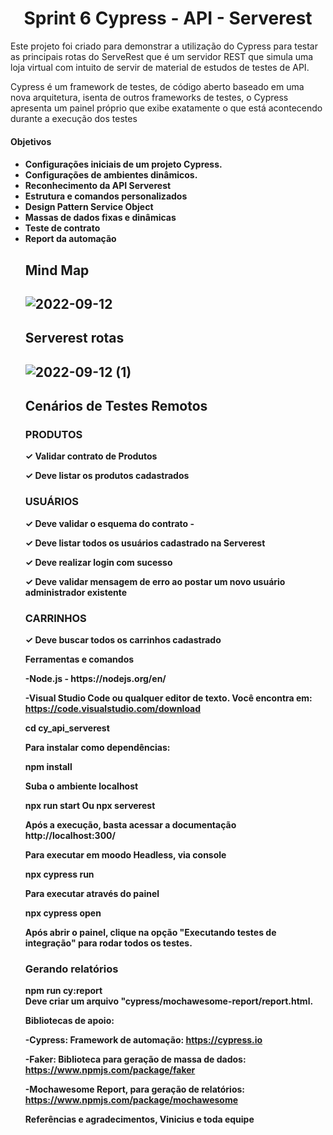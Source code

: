 <h1 align="center">Sprint 6 Cypress - API - Serverest </h1>

<p>Este projeto foi criado para demonstrar a utilização do Cypress para testar as principais rotas do  ServeRest que é um servidor REST que simula uma loja virtual com intuito de servir de material de estudos de testes de API. <p>

<p>Cypress é um framework de testes, de código aberto baseado em uma nova arquitetura, isenta de outros frameworks de testes, o Cypress apresenta um painel próprio que exibe exatamente o que está acontecendo durante a execução dos testes <p>
<h4>Objetivos<h4>  

<ul> 

<li>Configurações iniciais de um projeto Cypress.</li> 

<li>Configurações de ambientes dinâmicos. </li> 

<li>Reconhecimento da API Serverest</li> 

<li>Estrutura e comandos personalizados</li> 

<li>Design Pattern Service Object</li> 

<li>Massas de dados fixas e dinâmicas</li> 

<li>Teste de contrato</li> 

<li>Report da automação</li> 
<h2>Mind Map<h2> 

![2022-09-12](https://user-images.githubusercontent.com/65580919/189706795-7f791845-e24b-4767-baa5-0f2caf38090c.png)
<h2>Serverest rotas<h2>
 
![2022-09-12 (1)](https://user-images.githubusercontent.com/65580919/189710031-604c13f8-54d0-433b-8576-52a3d4a726c9.png)

<h2>Cenários de Testes Remotos  </h2>

 

<h3>PRODUTOS</h3> 

<p>✓ Validar contrato de Produtos  <p>
 
<p>✓ Deve listar os produtos cadastrados  
 
<h3>USUÁRIOS</h3>

<p>✓ Deve validar o esquema do contrato - 
 
<p>✓ Deve listar todos os usuários cadastrado na Serverest  
 
<p>✓ Deve realizar login com sucesso 

<p>✓ Deve validar mensagem de erro ao postar um novo usuário administrador existente 

 

<h3>CARRINHOS</h3>

<p>✓ Deve buscar todos os carrinhos cadastrado <p>

 Ferramentas e comandos

<p>-Node.js - https://nodejs.org/en/ </p>

-Visual Studio Code ou qualquer editor de texto. Você encontra em: https://code.visualstudio.com/download 

cd cy_api_serverest 
 
Para instalar como dependências: 

npm install  
 
Suba o ambiente localhost 

npx run start 
 Ou 
npx serverest 

Após a execução, basta acessar a documentação http://localhost:300/ 

Para executar em moodo Headless, via console 

npx cypress run 
 

Para executar através do painel 

npx cypress open  
 

Após abrir o painel, clique na opção "Executando testes de integração" para rodar todos os testes. 

<h3>Gerando relatórios</h3> 

npm run cy:report   
Deve criar um arquivo "cypress/mochawesome-report/report.html. 

Bibliotecas de apoio: 

-Cypress: Framework de automação: https://cypress.io 

-Faker: Biblioteca para geração de massa de dados: https://www.npmjs.com/package/faker 

-Mochawesome Report, para geração de relatórios: https://www.npmjs.com/package/mochawesome 

Referências e agradecimentos, Vinicius e toda equipe

 
